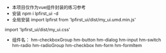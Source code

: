 * 本项目仅作为vue组件封装的练习参考
* 安装 npm i lpfirst_ui -d
* 全局安装 import lpfirst from 'lpfirst_ui/dist/my_ui.umd.min.js'

import 'lpfirst_ui/dist/my_ui.css'
* 组件名：
hm-checkboxGroup 
hm-button
hm-dialog
hm-input
hm-switch
hm-radio
hm-radioGroup
hm-checkbox
hm-form
hm-formItem
